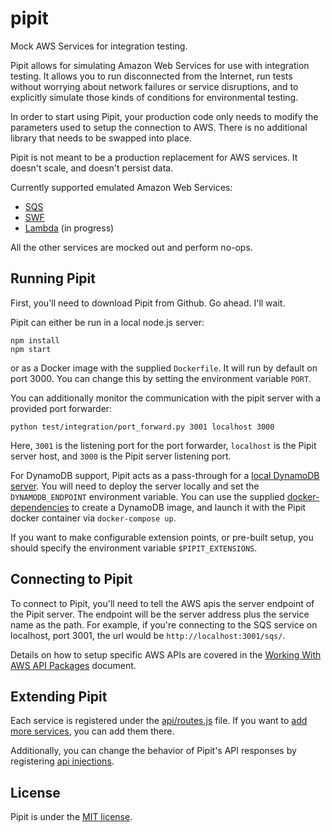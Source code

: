 # pipit

Mock AWS Services for integration testing.

Pipit allows for simulating Amazon Web Services for use with integration
testing.  It allows you to run disconnected from the Internet, run tests
without worrying about network failures or service disruptions, and to
explicitly simulate those kinds of conditions for environmental testing.

In order to start using Pipit, your production code only needs to
modify the parameters used to setup the connection to AWS.  There is
no additional library that needs to be swapped into place.

Pipit is not meant to be a production replacement for AWS services.
It doesn't scale, and doesn't persist data.

Currently supported emulated Amazon Web Services:

* [SQS](docs/sqs.md)
* [SWF](docs/swf.md)
* [Lambda](docs/lambda.md) (in progress)

All the other services are mocked out and perform no-ops.

## Running Pipit

First, you'll need to download Pipit from Github.  Go ahead.  I'll wait.

Pipit can either be run in a local node.js server:

```
npm install
npm start
```

or as a Docker image with the supplied `Dockerfile`.  It will run by default
on port 3000.  You can change this by setting the environment variable `PORT`.

You can additionally monitor the communication with the pipit server with a
provided port forwarder:

```
python test/integration/port_forward.py 3001 localhost 3000
```
Here, `3001` is the listening port for the port forwarder, `localhost` is
the Pipit server host, and `3000` is the Pipit server listening port.

For DynamoDB support, Pipit acts as a pass-through for a
[local DynamoDB server](http://docs.aws.amazon.com/amazondynamodb/latest/developerguide/Tools.DynamoDBLocal.html).
You will need to deploy the server locally and set the `DYNAMODB_ENDPOINT`
environment variable.  You can use the supplied [docker-dependencies](docker-dependences)
to create a DynamoDB image, and launch it with the Pipit docker container
via `docker-compose up`.

If you want to make configurable extension points, or pre-built setup, you
should specify the environment variable `$PIPIT_EXTENSIONS`.

## Connecting to Pipit

To connect to Pipit, you'll need to tell the AWS apis the server endpoint
of the Pipit server.  The endpoint will be the server address plus the
service name as the path.  For example, if you're connecting to the SQS
service on localhost, port 3001, the url would be `http://localhost:3001/sqs/`.

Details on how to setup specific AWS APIs are covered in the
[Working With AWS API Packages](docs/WorkingWithAwsApis.md) document.

## Extending Pipit

Each service is registered under the [api/routes.js](api/routes.js) file.
If you want to [add more services](docs/building.md), you can add them there.

Additionally, you can change the behavior of Pipit's API responses by registering
[api injections](docs/injections.md).


## License

Pipit is under the [MIT license](LICENSE).
